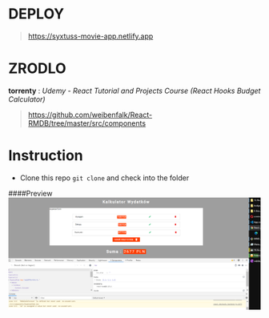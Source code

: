 # DEPLOY

> https://syxtuss-movie-app.netlify.app

# ZRODLO

**torrenty** : _Udemy - React Tutorial and Projects Course (React Hooks Budget Calculator)_

> https://github.com/weibenfalk/React-RMDB/tree/master/src/components

# Instruction

- Clone this repo `git clone` and check into the folder

####Preview
![sass-js-coding-test screenshot](src\img\2020-07-28_10h37_09.png)
